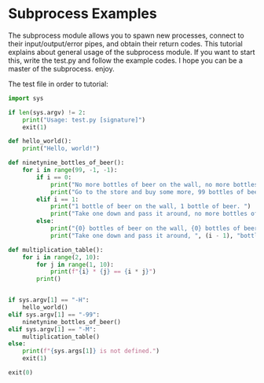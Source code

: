 # Subprocess Examples
The subprocess module allows you to spawn new processes, connect to their input/output/error pipes, and obtain their return codes. This tutorial explains about general usage of the subprocess module. If you want to start this, write the test.py and follow the example codes. I hope you can be a master of the subprocess. enjoy.

The test file in order to tutorial:
``` python
import sys

if len(sys.argv) != 2:
    print("Usage: test.py [signature]")
    exit(1)

def hello_world():
    print("Hello, world!")

def ninetynine_bottles_of_beer():
    for i in range(99, -1, -1):
        if i == 0:
            print("No more bottles of beer on the wall, no more bottles of beer. ")
            print("Go to the store and buy some more, 99 bottles of beer on the wall.")
        elif i == 1:
            print("1 bottle of beer on the wall, 1 bottle of beer. ")
            print("Take one down and pass it around, no more bottles of beer on the wall. ")
        else:
            print("{0} bottles of beer on the wall, {0} bottles of beer. ".format(i))
            print("Take one down and pass it around, ", (i - 1), "bottles of beer on the wall. ")

def multiplication_table():
    for i in range(2, 10):
        for j in range(1, 10):
            print(f"{i} * {j} == {i * j}")
        print()


if sys.argv[1] == "-H":
    hello_world()
elif sys.argv[1] == "-99":
    ninetynine_bottles_of_beer()
elif sys.argv[1] == "-M":
    multiplication_table()
else:
    print(f"{sys.args[1]} is not defined.")
    exit(1)

exit(0)
```
